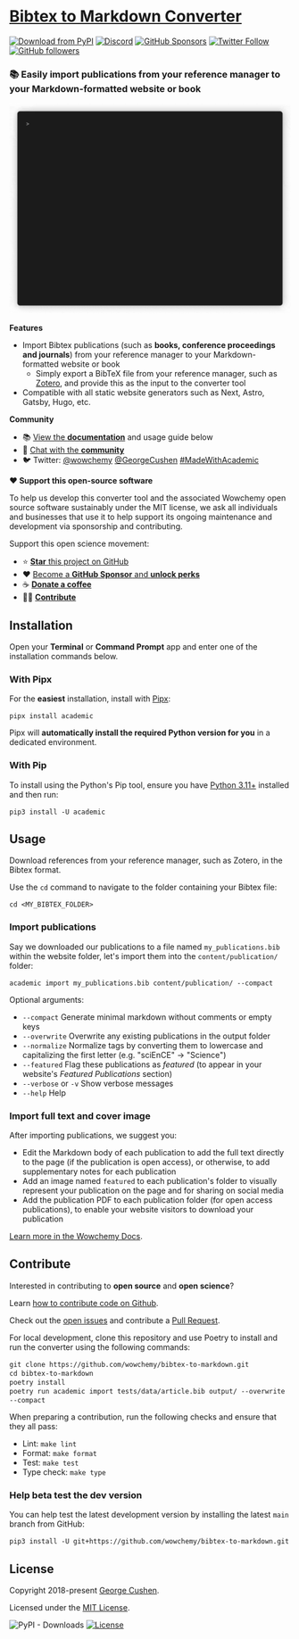 # [Bibtex to Markdown Converter](https://github.com/wowchemy/bibtex-to-markdown)

[![Download from PyPI](https://img.shields.io/pypi/v/academic.svg?style=for-the-badge)](https://pypi.python.org/pypi/academic)
[![Discord](https://img.shields.io/discord/722225264733716590?style=for-the-badge)](https://discord.com/channels/722225264733716590/742892432458252370/742895548159492138)
[![GitHub Sponsors](https://img.shields.io/github/sponsors/gcushen?label=%E2%9D%A4%EF%B8%8F%20sponsor&style=for-the-badge)](https://github.com/sponsors/gcushen)
[![Twitter Follow](https://img.shields.io/twitter/follow/georgecushen?label=Follow%20on%20Twitter&style=for-the-badge)](https://twitter.com/GeorgeCushen)
[![GitHub followers](https://img.shields.io/github/followers/gcushen?label=Follow%20on%20GH&style=for-the-badge)](https://github.com/gcushen)  


### 📚 Easily import publications from your reference manager to your Markdown-formatted website or book

![](.github/media/demo.gif)

**Features**

* Import Bibtex publications (such as **books, conference proceedings and journals**) from your reference manager to your Markdown-formatted website or book
  * Simply export a BibTeX file from your reference manager, such as [Zotero](https://www.zotero.org), and provide this as the input to the converter tool
* Compatible with all static website generators such as Next, Astro, Gatsby, Hugo, etc.

**Community**

- 📚 [View the **documentation**](https://wowchemy.com/docs/content/publications/#import-from-bibtex) and usage guide below
- 💬 [Chat with the **community**](https://discord.gg/z8wNYzb)
- 🐦 Twitter: [@wowchemy](https://twitter.com/wowchemy) [@GeorgeCushen](https://twitter.com/GeorgeCushen) [#MadeWithAcademic](https://twitter.com/search?q=(%23MadeWithWowchemy%20OR%20%23MadeWithAcademic)&src=typed_query)

**❤️ Support this open-source software**

To help us develop this converter tool and the associated Wowchemy open source software sustainably under the MIT license, we ask all individuals and businesses that use it to help support its ongoing maintenance and development via sponsorship and contributing.

Support this open science movement:

  - ⭐️ [**Star** this project on GitHub](https://github.com/wowchemy/bibtex-to-markdown)
  - ❤️ [Become a **GitHub Sponsor** and **unlock perks**](https://github.com/sponsors/gcushen)
  - ☕️ [**Donate a coffee**](https://github.com/sponsors/gcushen?frequency=one-time)
  - 👩‍💻 [**Contribute**](#contribute)

## Installation

Open your **Terminal** or **Command Prompt** app and enter one of the installation commands below.

### With Pipx

For the **easiest** installation, install with [Pipx](https://pypa.github.io/pipx/): 

    pipx install academic

Pipx will **automatically install the required Python version for you** in a dedicated environment.

### With Pip

 To install using the Python's Pip tool, ensure you have [Python 3.11+](https://realpython.com/installing-python/) installed and then run:

    pip3 install -U academic

## Usage

Download references from your reference manager, such as Zotero, in the Bibtex format.

Use the `cd` command to navigate to the folder containing your Bibtex file:

    cd <MY_BIBTEX_FOLDER>

### Import publications

Say we downloaded our publications to a file named `my_publications.bib` within the website folder, let's import them into the `content/publication/` folder:

    academic import my_publications.bib content/publication/ --compact

Optional arguments:

* `--compact` Generate minimal markdown without comments or empty keys
* `--overwrite` Overwrite any existing publications in the output folder
* `--normalize` Normalize tags by converting them to lowercase and capitalizing the first letter (e.g. "sciEnCE" -> "Science")
* `--featured` Flag these publications as *featured* (to appear in your website's *Featured Publications* section)
* `--verbose` or `-v` Show verbose messages
* `--help` Help

### Import full text and cover image

After importing publications, we suggest you:
- Edit the Markdown body of each publication to add the full text directly to the page (if the publication is open access), or otherwise, to add supplementary notes for each publication
- Add an image named `featured` to each publication's folder to visually represent your publication on the page and for sharing on social media
- Add the publication PDF to each publication folder (for open access publications), to enable your website visitors to download your publication
  
[Learn more in the Wowchemy Docs](https://university.wowchemy.com).

## Contribute

Interested in contributing to **open source** and **open science**?

Learn [how to contribute code on Github](https://codeburst.io/a-step-by-step-guide-to-making-your-first-github-contribution-5302260a2940).

Check out the [open issues](https://github.com/wowchemy/bibtex-to-markdown/issues) and contribute a [Pull Request](https://github.com/wowchemy/bibtex-to-markdown/pulls). 

For local development, clone this repository and use Poetry to install and run the converter using the following commands:

    git clone https://github.com/wowchemy/bibtex-to-markdown.git
    cd bibtex-to-markdown
    poetry install
    poetry run academic import tests/data/article.bib output/ --overwrite --compact

When preparing a contribution, run the following checks and ensure that they all pass:

- Lint: `make lint`
- Format: `make format`
- Test: `make test`
- Type check: `make type`

### Help beta test the dev version

You can help test the latest development version by installing the latest `main` branch from GitHub:

    pip3 install -U git+https://github.com/wowchemy/bibtex-to-markdown.git

## License

Copyright 2018-present [George Cushen](https://georgecushen.com).

Licensed under the [MIT License](https://github.com/wowchemy/bibtex-to-markdown/blob/main/LICENSE.md).

![PyPI - Downloads](https://img.shields.io/pypi/dm/academic?label=PyPi%20Downloads&style=for-the-badge)
[![License](https://img.shields.io/pypi/l/academic.svg?style=for-the-badge)](https://github.com/wowchemy/bibtex-to-markdown/blob/main/LICENSE.md)
